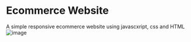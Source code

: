 # Ecommerce Website
A simple responsive ecommerce website using javascxript, css and HTML
![image](https://user-images.githubusercontent.com/87413037/221366314-e28f4aa9-e0f7-41bf-bd8b-f05b4ac3e625.png)
